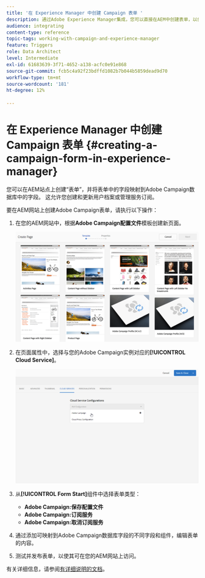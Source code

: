 ```yaml
---
title: '在 Experience Manager 中创建 Campaign 表单 '
description: 通过Adobe Experience Manager集成，您可以直接在AEM中创建表单，以创建和更新用户档案或管理订阅。
audience: integrating
content-type: reference
topic-tags: working-with-campaign-and-experience-manager
feature: Triggers
role: Data Architect
level: Intermediate
exl-id: 61683639-3f71-4652-a138-acfc0e91e868
source-git-commit: fcb5c4a92f23bdffd1082b7b044b5859dead9d70
workflow-type: tm+mt
source-wordcount: '181'
ht-degree: 12%

---
```


# 在 Experience Manager 中创建 Campaign 表单 {#creating-a-campaign-form-in-experience-manager}

您可以在AEM站点上创建“表单”，并将表单中的字段映射到Adobe Campaign数据库中的字段。 这允许您创建和更新用户档案或管理服务订阅。

要在AEM网站上创建Adobe Campaign表单，请执行以下操作：

1. 在您的AEM网站中，根据&#x200B;**Adobe Campaign配置文件**&#x200B;模板创建新页面。

   ![](assets/aem_content_forms.png)

1. 在页面属性中，选择与您的Adobe Campaign实例对应的&#x200B;**[!UICONTROL Cloud Service]**。

   ![](assets/aem_content_forms_2.png)

1. 从&#x200B;**[!UICONTROL Form Start]**&#x200B;组件中选择表单类型：

   * **Adobe Campaign:保存配置文件**
   * **Adobe Campaign:订阅服务**
   * **Adobe Campaign:取消订阅服务**

1. 通过添加可映射到Adobe Campaign数据库字段的不同字段和组件，编辑表单的内容。
1. 测试并发布表单，以使其可在您的AEM网站上访问。

有关详细信息，请参阅[有详细说明的文档](https://experienceleague.adobe.com/docs/experience-manager-65/authoring/aem-adobe-campaign/adobe-campaign-forms.html)。
